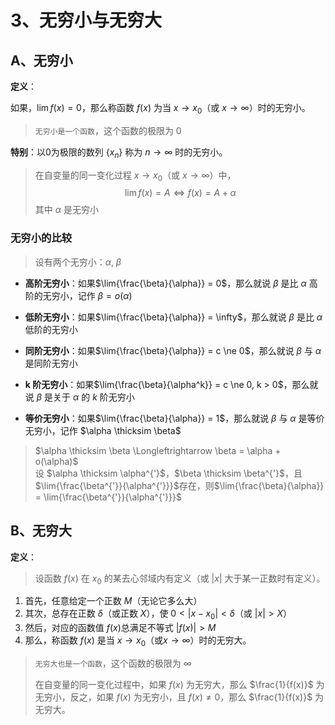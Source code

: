 # 3、无穷小与无穷大

## A、无穷小

__定义__：

如果，$\lim{f(x)} = 0$，那么称函数 $f(x)$ 为当 $x \to x_0$（或 $x \to \infty$）时的无穷小。  
> `无穷小是一个函数`，这个函数的极限为 0

**特别**：以0为极限的数列 $\{x_n\}$ 称为 $n \to \infty$ 时的无穷小。  

> 在自变量的同一变化过程 $x \to x_0$（或 $x \to \infty$）中，
> $$\lim{f(x)} = A \Longleftrightarrow f(x) = A + \alpha$$
> 其中 $\alpha$ 是无穷小

### 无穷小的比较

> 设有两个无穷小：$\alpha, \; \beta$

- __高阶无穷小__：如果$\lim{\frac{\beta}{\alpha}} = 0$，那么就说 $\beta$ 是比 $\alpha$ 高阶的无穷小，记作 $\beta = o(\alpha)$

- __低阶无穷小__：如果$\lim{\frac{\beta}{\alpha}} = \infty$，那么就说 $\beta$ 是比 $\alpha$ 低阶的无穷小

- __同阶无穷小__：如果$\lim{\frac{\beta}{\alpha}} = c \ne 0$，那么就说 $\beta$ 与 $\alpha$ 是同阶无穷小

- __k 阶无穷小__：如果$\lim{\frac{\beta}{\alpha^k}} = c \ne 0, k > 0$，那么就说 $\beta$ 是关于 $\alpha$ 的 $k$ 阶无穷小

- __等价无穷小__：如果$\lim{\frac{\beta}{\alpha}} = 1$，那么就说 $\beta$ 与 $\alpha$ 是等价无穷小，记作 $\alpha \thicksim \beta$

> $\alpha \thicksim \beta \Longleftrightarrow \beta = \alpha + o(\alpha)$  
> 设 $\alpha \thicksim \alpha^{'}$，$\beta \thicksim \beta^{'}$，且$\lim{\frac{\beta^{'}}{\alpha^{'}}}$存在，则$\lim{\frac{\beta}{\alpha}} = \lim{\frac{\beta^{'}}{\alpha^{'}}}$

## B、无穷大

__定义__：

> 设函数 $f(x)$ 在 $x_0$ 的某去心邻域内有定义（或 $|x|$ 大于某一正数时有定义）。

1. 首先，任意给定一个正数 $M$（无论它多么大）
2. 其次，总存在正数 $\delta$（或正数 $X$），使 $0 < |x - x_0| < \delta$（或 $|x| > X$）
3. 然后，对应的函数值 $f(x)$总满足不等式 $|f(x)| > M$
4. 那么，称函数 $f(x)$ 是当 $x \to x_0$（或$x \to \infty$）时的无穷大。  
> `无穷大也是一个函数`，这个函数的极限为 $\infty$
>
> 在自变量的同一变化过程中，如果 $f(x)$ 为无穷大，那么 $\frac{1}{f(x)}$ 为无穷小，反之，如果 $f(x)$ 为无穷小，且 $f(x) \ne 0$，那么 $\frac{1}{f(x)}$ 为无穷大。